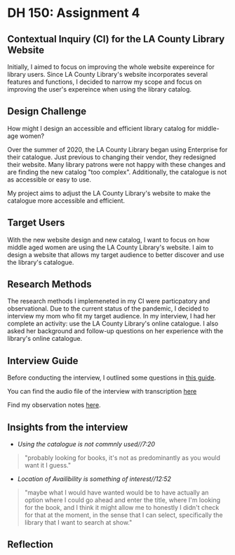 # DH 150: Assignment 4 
## Contextual Inquiry (CI) for the LA County Library Website 

Initially, I aimed to focus on improving the whole website expereince for library users. Since LA County Library's website incorporates several features and functions, I decided to narrow my scope and focus on improving the user's expereince when using the library catalog. 

## Design Challenge 

How might I design an accessible and efficient library catalog for middle-age women?

Over the summer of 2020, the LA County Library began using Enterprise for their catalogue. Just previous to changing their vendor, they redesigned their website. Many library patrons were not happy with these changes and are finding the new catalog "too complex". Additionally, the catalogue is not as accessible or easy to use. 

My project aims to adjust the LA County Library's website to make the catalogue more accessible and efficient. 

## Target Users

With the new website design and new catalog, I want to focus on how middle aged women are using the LA County Library's website. I aim to design a website that allows my target audience to better discover and use the library's catalogue.

## Research Methods

The research methods I implemeneted in my CI were particpatory and observational. Due to the current status of the pandemic, I decided to interview my mom who fit my target audience. In my interview, I had her complete an activity: use the LA County Library's online catalogue. I also asked her background and follow-up questions on her experience with the library's online catalogue.


## Interview Guide

Before conducting the interview, I outlined some questions in [this guide](https://docs.google.com/document/d/1qFatGOJKOdNUX3XIK9M5PvioICvRzjMBdtj4hIy0yRw/edit?usp=sharing).

You can find the audio file of the interview with transcription [here](https://otter.ai/u/zUmIQ38X_Z9NePHohfr6Ji5kkG4)

Find my observation notes [here](https://docs.google.com/document/d/1qFatGOJKOdNUX3XIK9M5PvioICvRzjMBdtj4hIy0yRw/edit?usp=sharing).

## Insights from the interview

  * *Using the catalogue is not commnly used//7:20*
> "probably looking for books, it's not as predominantly as you would want it I guess."

 * *Location of Availibility is something of interest//12:52*
> "maybe what I would have wanted would be to have actually an option where I could go ahead and enter the title, where I'm looking for the book, and I think it might allow me to honestly I didn't check for that at the moment, in the sense that I can select, specifically the library that I want to search at show."



## Reflection
